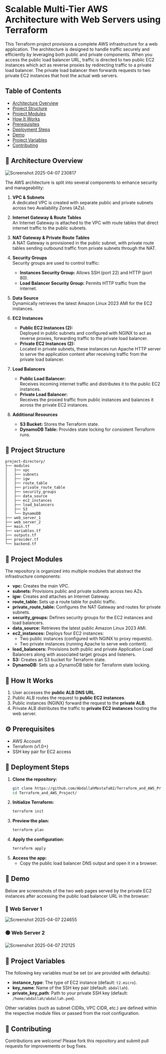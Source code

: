# Scalable Multi-Tier AWS Architecture with Web Servers using Terraform

This Terraform project provisions a complete AWS infrastructure for a web application. The architecture is designed to handle traffic securely and efficiently by leveraging both public and private components. When you access the public load balancer URL, traffic is directed to two public EC2 instances which act as reverse proxies by redirecting traffic to a private load balancer. The private load balancer then forwards requests to two private EC2 instances that host the actual web servers.

## Table of Contents
- [Architecture Overview](#architecture-overview)
- [Project Structure](#Project-Structure)
- [Project Modules](#Project-Modules)
- [How It Works](#How-It-Works)
- [Prerequisites](#Prerequisites)
- [Deployment Steps](#Deployment-Steps)
- [Demo](#Demo)
- [Project Variables](#Project-Variables)
- [Contributing](#Contributing)

## 🧭 Architecture Overview

![Screenshot 2025-04-07 230817](https://github.com/user-attachments/assets/aca5b48e-4a56-44f8-ae8c-b0a713b1e834)

The AWS architecture is split into several components to enhance security and manageability:

1. **VPC & Subnets**  
   A dedicated VPC is created with separate public and private subnets across two Availability Zones (AZs).

2. **Internet Gateway & Route Tables**  
   An Internet Gateway is attached to the VPC with route tables that direct internet traffic to the public subnets.

3. **NAT Gateway & Private Route Tables**  
   A NAT Gateway is provisioned in the public subnet, with private route tables sending outbound traffic from private subnets through the NAT.

4. **Security Groups**  
   Security groups are used to control traffic:
   - **Instances Security Group:** Allows SSH (port 22) and HTTP (port 80).
   - **Load Balancer Security Group:** Permits HTTP traffic from the internet.

5. **Data Source**  
   Dynamically retrieves the latest Amazon Linux 2023 AMI for the EC2 instances.

6. **EC2 Instances**  
   - **Public EC2 Instances (2):**  
     Deployed in public subnets and configured with NGINX to act as reverse proxies, forwarding traffic to the private load balancer.
   - **Private EC2 Instances (2):**  
     Located in private subnets, these instances run Apache HTTP server to serve the application content after receiving traffic from the private load balancer.

7. **Load Balancers**  
   - **Public Load Balancer:**  
     Receives incoming internet traffic and distributes it to the public EC2 instances.
   - **Private Load Balancer:**  
     Receives the proxied traffic from public instances and balances it across the private EC2 instances.

8. **Additional Resources**  
   - **S3 Bucket:** Stores the Terraform state.
   - **DynamoDB Table:** Provides state locking for consistent Terraform runs.

## 📁 Project Structure
```
project-directory/
├── modules
│   ├── vpc
│   ├── subnets
│   ├── igw
│   ├── route_table
│   ├── private_route_table
│   ├── security_groups
│   ├── data_source
│   ├── ec2_instances
│   ├── load_balancers
│   ├── S3
│   └── DynamoDB
├── web_server_1
├── web_server_2
├── main.tf
├── variables.tf
├── outputs.tf
├── provider.tf
└── backend.tf
```

## 🧱 Project Modules

The repository is organized into multiple modules that abstract the infrastructure components:

- **vpc:** Creates the main VPC.
- **subnets:** Provisions public and private subnets across two AZs.
- **igw:** Creates and attaches an Internet Gateway.
- **route_table:** Sets up a route table for public traffic.
- **private_route_table:** Configures the NAT Gateway and routes for private subnets.
- **security_groups:** Defines security groups for the EC2 instances and load balancers.
- **data_source:** Retrieves the latest public Amazon Linux 2023 AMI.
- **ec2_instances:** Deploys four EC2 instances:
  - Two public instances (configured with NGINX to proxy requests).
  - Two private instances (running Apache to serve web content).
- **load_balancers:** Provisions both public and private Application Load Balancers along with associated target groups and listeners.
- **S3:** Creates an S3 bucket for Terraform state.
- **DynamoDB:** Sets up a DynamoDB table for Terraform state locking.

## 🔁 How It Works

1. User accesses the **public ALB DNS URL**.
2. Public ALB routes the request to **public EC2 instances**.
3. Public instances (NGINX) forward the request to the **private ALB**.
4. Private ALB distributes the traffic to **private EC2 instances** hosting the web server.

## ⚙️ Prerequisites

- AWS Account
- Terraform (v1.0+)
- SSH key pair for EC2 access

## 🚀 Deployment Steps

1. **Clone the repository:**
   ```bash
   git clone https://github.com/AbdallahMostafa02/Terraform_and_AWS_Project.git
   cd Terraform_and_AWS_Project/

2. **Initialize Terraform:**
   ```bash
   terraform init

3. **Preview the plan:**
   ```bash
   terraform plan

4. **Apply the configuration:**
   ```bash
   terraform apply

5. **Access the app:**
   - Copy the public load balancer DNS output and open it in a browser.

## 📸 Demo

Below are screenshots of the two web pages served by the private EC2 instances after accessing the public load balancer URL in the browser:

### 🔵 Web Server 1

![Screenshot 2025-04-07 224655](https://github.com/user-attachments/assets/9993839e-1475-4fda-ac20-ca8fe7bbd79e)


### 🟢 Web Server 2

![Screenshot 2025-04-07 212125](https://github.com/user-attachments/assets/3c9edcff-9c9b-4028-bfdd-0747bf9298cd)

  
## 🔑 Project Variables

The following key variables must be set (or are provided with defaults):

- **instance_type**: The type of EC2 instance (default: `t2.micro`).
- **key_name**: Name of the SSH key pair (default: `abdallah`).
- **private_key_path**: Path to your private SSH key (default: `/home/abdallah/abdallah.pem`).

Other variables (such as subnet CIDRs, VPC CIDR, etc.) are defined within the respective module files or passed from the root configuration.

## 🤝 Contributing

Contributions are welcome! Please fork this repository and submit pull requests for improvements or bug fixes.





